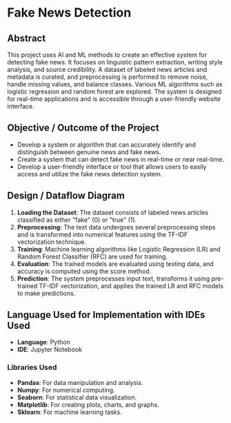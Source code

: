 # Fake News Detection

## Abstract
This project uses AI and ML methods to create an effective system for detecting fake news. It focuses on linguistic pattern extraction, writing style analysis, and source credibility. A dataset of labeled news articles and metadata is curated, and preprocessing is performed to remove noise, handle missing values, and balance classes. Various ML algorithms such as logistic regression and random forest are explored. The system is designed for real-time applications and is accessible through a user-friendly website interface.

## Objective / Outcome of the Project
- Develop a system or algorithm that can accurately identify and distinguish between genuine news and fake news.
- Create a system that can detect fake news in real-time or near real-time.
- Develop a user-friendly interface or tool that allows users to easily access and utilize the fake news detection system.

## Design / Dataflow Diagram
1. **Loading the Dataset**: The dataset consists of labeled news articles classified as either "fake" (0) or "true" (1).
2. **Preprocessing**: The text data undergoes several preprocessing steps and is transformed into numerical features using the TF-IDF vectorization technique.
3. **Training**: Machine learning algorithms like Logistic Regression (LR) and Random Forest Classifier (RFC) are used for training.
4. **Evaluation**: The trained models are evaluated using testing data, and accuracy is computed using the score method.
5. **Prediction**: The system preprocesses input text, transforms it using pre-trained TF-IDF vectorization, and applies the trained LR and RFC models to make predictions.


## Language Used for Implementation with IDEs Used
- **Language**: Python
- **IDE**: Jupyter Notebook

### Libraries Used
- **Pandas**: For data manipulation and analysis.
- **Numpy**: For numerical computing.
- **Seaborn**: For statistical data visualization.
- **Matplotlib**: For creating plots, charts, and graphs.
- **Sklearn**: For machine learning tasks.
